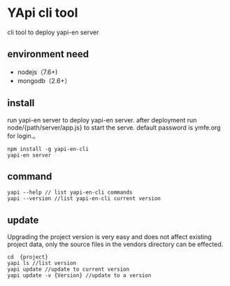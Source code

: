 # YApi cli tool
cli tool to deploy yapi-en server
## environment need
* nodejs（7.6+)
* mongodb（2.6+）
## install
run yapi-en server to deploy yapi-en server. after deployment run node/{path/server/app.js} to start the serve. default password is ymfe.org for login.。

    npm install -g yapi-en-cli
    yapi-en server 
## command
```
yapi --help // list yapi-en-cli commands
yapi --version //list yapi-en-cli current version
```
## update
Upgrading the project version is very easy and does not affect existing project data, only the source files in the vendors directory can be effected.
```
cd  {project}
yapi ls //list version
yapi update //update to current version
yapi update -v {Version} //update to a version
```
